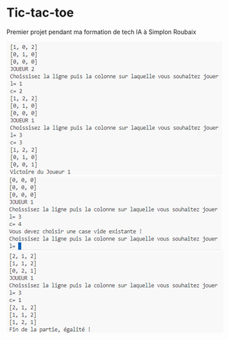 # Tic-tac-toe
Premier projet pendant ma formation de tech IA à Simplon Roubaix

![Cas de victoire](/img/screen_1.png) 
![Cas de choix de case hors du plateau](/img/screen_2.png) 
![Cas d'égalité](/img/screen_3.png) 